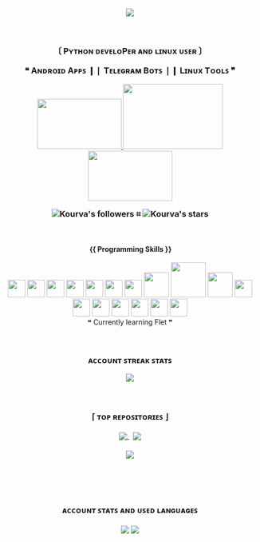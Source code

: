 <!-- Github's Readme Section -->
<h3 align="center">
    <!-- Trophy cards -->
    <img align="center" src="https://github-profile-trophy.vercel.app/?username=Kourva&no-bg=true&no-frame=true&column=6&row=1&margin-w=10&theme=matrix" />
    <br><br><br>
    <!-- About Me Section -->
    <p> 〔 Pʏᴛʜᴏɴ ᴅᴇᴠᴇʟᴏPᴇʀ ᴀɴᴅ ʟɪɴᴜx ᴜꜱᴇʀ 〕 </p> 
    <p>❝ Aɴᴅʀᴏɪᴅ Aᴩᴩꜱ ❙❘ Tᴇʟᴇɢʀᴀᴍ Bᴏᴛꜱ ❘❙ Lɪɴᴜx Tᴏᴏʟꜱ ❞</p>
    <!-- Certificates Section -->
    <p align="center">
        <a href="https://verify.mygreatlearning.com/verify/YJFFJNUM">
            <img src="https://d9jmtjs5r4cgq.cloudfront.net/ComplementaryCourseCertificate/2711791/original/Mike_Kourva20230608-69-1gt13gw.jpg" width=169 height=100 />
        </a>
        <a href="https://www.hackerrank.com/certificates/c3daf8efff6a">
            <img src="https://user-images.githubusercontent.com/118578799/233812176-983a8253-d161-4a1e-a336-0db76fcc15e2.png" width=200 height=130/>
        </a>
        <a href="https://verify.mygreatlearning.com/verify/OWNKOILF">
            <img src="https://d9jmtjs5r4cgq.cloudfront.net/ComplementaryCourseCertificate/2712126/original/Mike_Kourva20230608-69-vs9xma.jpg" width=169 height=100 />
        </a>
<!--         <a href="https://www.hackerrank.com/certificates/85073a706114">
            <img src="https://github.com/Kourva/Kourva/assets/118578799/a55963a6-aadd-4f9c-aabe-97a850ea6700" width=169 height=100 />
        </a> -->
    </p>
    <!-- Github Account Details  -->
    <img alt="Kourva's followers" src="https://img.shields.io/github/followers/Kourva?color=36ba01&label=Follows&logo=github&logoColor=000000&style=flat-square"> ⌗
    <img alt="Kourva's stars" src="https://img.shields.io/github/stars/Kourva?color=36ba01&label=Stars&logo=github&logoColor=000000&style=flat-square">
    <br>
</h3>
<br>

<!-- Skills Table -->
<div align="center">
    <div>
        <!-- Title Section -->
        <br>
        <div><b>｛{ Programming Skills }}</b></div>
        <br>        
        <!-- Logos Section -->
        <img width="35px" src="https://uxwing.com/wp-content/themes/uxwing/download/brands-and-social-media/sublime-text-icon.png" />
        <img width="35px" src="https://cdn.jsdelivr.net/gh/devicons/devicon/icons/html5/html5-original.svg" />
        <img width="35px" src="https://cdn.jsdelivr.net/gh/devicons/devicon/icons/css3/css3-original.svg" />
        <img width="35px" src="https://cdn.jsdelivr.net/gh/devicons/devicon/icons/bash/bash-original.svg" />
        <img width="35px" src="https://cdn.jsdelivr.net/gh/devicons/devicon/icons/sqlite/sqlite-original.svg" />
        <img width="35px" src="https://cdn.jsdelivr.net/gh/devicons/devicon/icons/git/git-original.svg" />
        <img width="35px" src="https://cdn.jsdelivr.net/gh/devicons/devicon/icons/django/django-plain.svg" />
        <img width="50px" src="https://static-00.iconduck.com/assets.00/file-type-kivy-icon-512x512-ipf6xe5b.png" />
        <img width="70px" src="https://flet.dev/img/logo.svg">
        <img width="50px" src="https://cdn.jsdelivr.net/gh/devicons/devicon/icons/python/python-original.svg" />
        <img width="35px" src="https://icon.icepanel.io/Technology/svg/Nano.svg" />
        <img width="35px" src="https://cdn.jsdelivr.net/gh/devicons/devicon/icons/vim/vim-original.svg" />
        <img width="35px" src="https://cdn.jsdelivr.net/gh/devicons/devicon/icons/linux/linux-original.svg" />
        <img width="35px" src="https://www.vectorlogo.zone/logos/archlinux/archlinux-icon.svg" />
        <img width="35px" src="https://seeklogo.com/images/K/kali-linux-logo-5A3B1D1555-seeklogo.com.png" />
        <img width="35px" src="https://seeklogo.com/images/A/artix-linux-logo-E1F82C6DDD-seeklogo.com.png" />
        <img width="35px" src="https://go.dev/blog/go-brand/Go-Logo/PNG/Go-Logo_Fuchsia.png" />
        <br>
        <div>❝ Currently learning Flet ❞</div>
        <br>
    </div>
</div>
<br>

<!-- Account's Streak Stats -->
<h3 align="center">
    <p> ᴀᴄᴄᴏᴜɴᴛ ꜱᴛʀᴇᴀᴋ ꜱᴛᴀᴛꜱ </p> 
        <img align="center" src="https://streak-stats.demolab.com?user=Kourva&theme=transparent&hide_border=true&border_radius=10&locale=en&mode=weekly&card_width=800&background=00000000&ring=36ba01&currStreakLabel=ffffff&fire=ffffff&stroke=36ba01&sideLabels=ffffff&theme=hacker" />
    <p>
</h3>

<!-- Extra Repository Pins -->
<h3 align="center">
    <br>
    <p>⌈ ᴛᴏᴩ ʀᴇᴩᴏꜱɪᴛᴏʀɪᴇꜱ ⌋</p>
    <a href="https://github.com/Kourva/AwesomeChatGPTBot">
        <img align="center" src="https://github-readme-stats-git-masterrstaa-rickstaa.vercel.app/api/pin/?username=Kourva&repo=AwesomeChatGPTBot&theme=transparent&show_owner=false&border_color=000000&title_color=000000&text_color=020202&border_radius=10&bg_color=0,3bcf05,36ba01,00ff00" />
    </a>&nbsp;
    <a href="https://github.com/Kourva/V2rayDoprax">
        <img align="center" src="https://github-readme-stats-git-masterrstaa-rickstaa.vercel.app/api/pin/?username=Kourva&repo=V2rayDoprax&theme=transparent&show_owner=false&border_color=000000&title_color=000000&text_color=020202&border_radius=10&bg_color=0,00ff00,36ba01,3bcf05" />
    </a><br><br>
    <a href="https://github.com/Kourva/FletGrm">
        <img align="center" src="https://github-readme-stats-git-masterrstaa-rickstaa.vercel.app/api/pin/?username=Kourva&repo=FletGrm&theme=transparent&show_owner=false&border_color=000000&title_color=000000&text_color=020202&border_radius=10&bg_color=214263,4589ce,214263" />
    </a>
    
</h3>

<br>

<!-- Account's Languages Stats -->
<h3 align="center">
    <br>
    <p> ᴀᴄᴄᴏᴜɴᴛ ꜱᴛᴀᴛꜱ ᴀɴᴅ ᴜꜱᴇᴅ ʟᴀɴɢᴜᴀɢᴇꜱ </p>
    <img align="center" src="https://github-readme-stats.vercel.app/api?username=Kourva&show_icons=true&theme=transparent&bg-color=00000000&hide_border=false&title_color=ffffff&text_color=3bcf05&count_private=true&locale=en&rank_icon=percentile&border_color=00000000&border_radius=10&line_height=25&&show=reviews,discussions_started,discussions_answered&include_all_commits=true&text_bold=true" />
    <img align="center" src="https://github-readme-stats.vercel.app/api/top-langs/?username=Kourva&langs_count=15&layout=compact&hide_border=false&theme=transparent&locale=en&title_color=ffffff&text_color=3bcf05&card_width=350&border_color=00000000&border_radius=10&line_height=30" />
</h3> 
